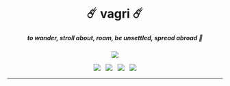 <h1 align="center"> ☄️ vagri ☄️  </h1>
<h5 align="center"> to wander, stroll about, roam, be unsettled, spread abroad 🔭 </h5>

<p align="center">
    <kbd>
        <img src="https://github.com/nosvagor/dotfiles/blob/main/resources/share/dotfiles-banner.gif?raw=true"/>
    </kbd>
</p>

<p align="center">
    <img src="https://img.shields.io/github/stars/nosvagor/dotfiles?color=e0af68&logo=github&labelColor=24283b&logoColor=e0af68&style=for-the-badge">&nbsp;&nbsp;
    <img src="https://visitor-badge-reloaded.herokuapp.com/badge?color=b4f9f8&logoColor=b4f9f8&page_id=nosvagor/dotfiles&logo=linux&style=for-the-badge&lcolor=24283b"/>&nbsp;&nbsp;
    <img src="https://img.shields.io/github/forks/nosvagor/dotfiles?color=7aa2f7&logo=git&labelColor=24283b&logoColor=7aa2f7&style=for-the-badge">&nbsp;&nbsp;
    <img src="https://img.shields.io/github/license/nosvagor/dotfiles?color=bb9af7&logo=gnu&labelColor=24283b&logoColor=bb9af7&style=for-the-badge">
</p>

---
